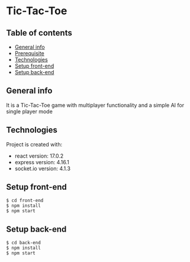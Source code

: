 # Tic-Tac-Toe


## Table of contents
* [General info](#general-info)
* [Prerequisite](#prerequisites)
* [Technologies](#technologies)
* [Setup front-end](#setup-front-end)
* [Setup back-end](#setup-back-end)

## General info
It is a Tic-Tac-Toe game with multiplayer functionality and a simple AI for single player mode


## Technologies
Project is created with:
* react version: 17.0.2
* express version: 4.16.1
* socket.io version: 4.1.3


## Setup front-end
```
$ cd front-end
$ npm install
$ npm start
```

##  Setup back-end
```
$ cd back-end
$ npm install
$ npm start
```
